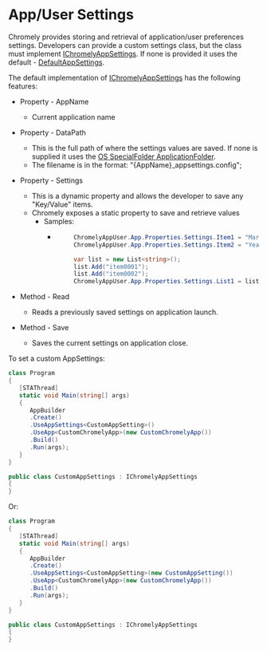 
# App/User Settings

Chromely provides storing and retrieval of application/user preferences settings.
Developers can provide a custom settings class, but the class must implement [IChromelyAppSettings](https://github.com/chromelyapps/Chromely/blob/master/src/Chromely.Core/IChromelyAppSettings.cs). If none is provided it uses the default - [DefaultAppSettings](https://github.com/chromelyapps/Chromely/blob/master/src/Chromely.Core/Defaults/DefaultAppSettings.cs).

The default implementation of [IChromelyAppSettings](https://github.com/chromelyapps/Chromely/blob/master/src/Chromely.Core/IChromelyAppSettings.cs) has the following features:

- Property - AppName
    - Current application name

 - Property - DataPath
    - This is the full path of where the settings values are saved. If none is supplied it uses the [OS SpecialFolder ApplicationFolder](https://github.com/chromelyapps/Chromely/blob/1a358986894377da8cffe87e00ce0d5893db690b/src/Chromely.Core/Infrastructure/AppSettingInfo.cs).
    - The filename is in the format: "{AppName}_appsettings.config";

- Property - Settings 
    - This is a dynamic property and allows the developer to save any "Key/Value" items.
    - Chromely exposes a static property to save and retrieve values
        - Samples:
            -  ````csharp
                    ChromelyAppUser.App.Properties.Settings.Item1 = "Market 01";
                    ChromelyAppUser.App.Properties.Settings.Item2 = "Year 2020";

                    var list = new List<string>();
                    list.Add("item0001");
                    list.Add("item0002");
                    ChromelyAppUser.App.Properties.Settings.List1 = list;
               ````

- Method - Read
    - Reads a previously saved settings on application launch.
    
- Method - Save
    - Saves the current settings on application close.


To set a custom AppSettings:

````csharp
class Program
{
   [STAThread]
   static void Main(string[] args)
   {
      AppBuilder
      .Create()
      .UseAppSettings<CustomAppSetting>()
      .UseApp<CustomChromelyApp>(new CustomChromelyApp())
      .Build()
      .Run(args);
   }
}

public class CustomAppSettings : IChromelyAppSettings
{
}
````

Or:

````csharp
class Program
{
   [STAThread]
   static void Main(string[] args)
   {
      AppBuilder
      .Create()
      .UseAppSettings<CustomAppSetting>(new CustomAppSetting())
      .UseApp<CustomChromelyApp>(new CustomChromelyApp())
      .Build()
      .Run(args);
   }
}

public class CustomAppSettings : IChromelyAppSettings
{
}
````